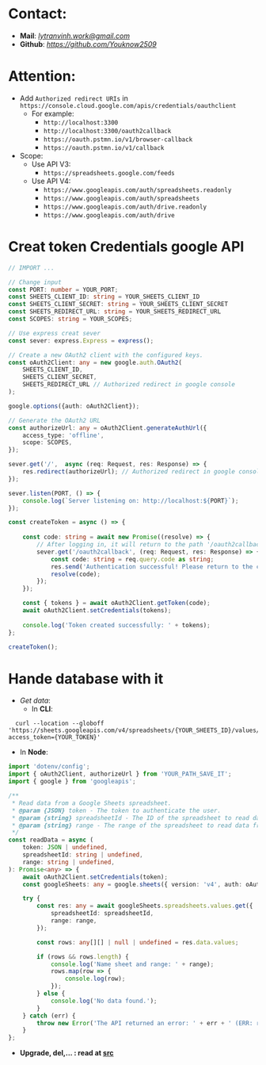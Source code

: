 # Contact:
- **Mail**: *lytranvinh.work@gmail.com*
- **Github**: *https://github.com/Youknow2509*

# Attention: 
- Add `Authorized redirect URIs` in `https://console.cloud.google.com/apis/credentials/oauthclient`
    + For example: 
      + `http://localhost:3300`
      + `http://localhost:3300/oauth2callback`
      + `https://oauth.pstmn.io/v1/browser-callback`
      + `https://oauth.pstmn.io/v1/callback`
- Scope:
  + Use API V3: 
    + `https://spreadsheets.google.com/feeds`
  + Use API V4:
    + `https://www.googleapis.com/auth/spreadsheets.readonly`
    + `https://www.googleapis.com/auth/spreadsheets`
    + `https://www.googleapis.com/auth/drive.readonly`
    + `https://www.googleapis.com/auth/drive`



# Creat token Credentials google API
```ts
// IMPORT ...

// Change input 
const PORT: number = YOUR_PORT;
const SHEETS_CLIENT_ID: string = YOUR_SHEETS_CLIENT_ID
const SHEETS_CLIENT_SECRET: string = YOUR_SHEETS_CLIENT_SECRET
const SHEETS_REDIRECT_URL: string = YOUR_SHEETS_REDIRECT_URL
const SCOPES: string = YOUR_SCOPES;

// Use express creat sever
const sever: express.Express = express();

// Create a new OAuth2 client with the configured keys.
const oAuth2Client: any = new google.auth.OAuth2(
    SHEETS_CLIENT_ID, 
    SHEETS_CLIENT_SECRET,
    SHEETS_REDIRECT_URL // Authorized redirect in google console
);

google.options({auth: oAuth2Client});

// Generate the OAuth2 URL
const authorizeUrl: any = oAuth2Client.generateAuthUrl({
    access_type: 'offline',
    scope: SCOPES,
});

sever.get('/',  async (req: Request, res: Response) => {
    res.redirect(authorizeUrl); // Authorized redirect in google console
});

sever.listen(PORT, () => {
    console.log(`Server listening on: http://localhost:${PORT}`);
});

const createToken = async () => {
    
    const code: string = await new Promise((resolve) => {
        // After logging in, it will return to the path '/oauth2callback' and return the data
        sever.get('/oauth2callback', (req: Request, res: Response) => {
            const code: string = req.query.code as string;
            res.send('Authentication successful! Please return to the console.');
            resolve(code);
        });
    });

    const { tokens } = await oAuth2Client.getToken(code);
    await oAuth2Client.setCredentials(tokens);
    
    console.log('Token created successfully: ' + tokens);
};

createToken();
```
# Hande database with it

- *Get data*:
  - In **CLI**: 
```shell
  curl --location --globoff 'https://sheets.googleapis.com/v4/spreadsheets/{YOUR_SHEETS_ID}/values/{RANGE}?access_token={YOUR_TOKEN}'
```

  - In **Node**:
```ts
import 'dotenv/config';
import { oAuth2Client, authorizeUrl } from 'YOUR_PATH_SAVE_IT';
import { google } from 'googleapis';

/**
 * Read data from a Google Sheets spreadsheet.
 * @param {JSON} token - The token to authenticate the user.
 * @param {string} spreadsheetId - The ID of the spreadsheet to read data from.
 * @param {string} range - The range of the spreadsheet to read data from. (Example: 'Users', 'Users!A1:F3')
 */
const readData = async (
    token: JSON | undefined,
    spreadsheetId: string | undefined,
    range: string | undefined,
): Promise<any> => {
    await oAuth2Client.setCredentials(token);
    const googleSheets: any = google.sheets({ version: 'v4', auth: oAuth2Client });

    try {
        const res: any = await googleSheets.spreadsheets.values.get({
            spreadsheetId: spreadsheetId,
            range: range,
        });

        const rows: any[][] | null | undefined = res.data.values;

        if (rows && rows.length) {
            console.log('Name sheet and range: ' + range);
            rows.map(row => {
                console.log(row);
            });
        } else {
            console.log('No data found.');
        }
    } catch (err) {
        throw new Error('The API returned an error: ' + err + ' (ERR: readData in )' + __dirname);
    }
};
```

- **Upgrade, del,... : read at [src](`./src/`)** 




